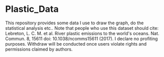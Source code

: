 # Plastic_Data
This repository provides some data I use to draw the graph, do the statistical analysis etc..
Note that people who use this dataset should cite: Lebreton, L. C. M. et al. River plastic emissions to the world's oceans. Nat. Commun. 8, 15611 doi: 10.1038/ncomms15611 (2017). I declare no profiting purposes. Withdraw will be conducted once users violate rights and permissions claimed by authors.
